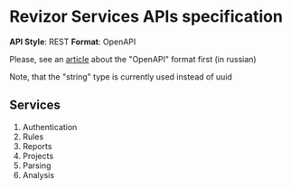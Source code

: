 # Revizor Services APIs specification

**API Style**: REST
**Format**: OpenAPI

Please, see an [article](https://habr.com/ru/articles/776538/) about the "OpenAPI" format first (in russian)

Note, that the "string" type is currently used instead of uuid

## Services
1. Authentication
2. Rules
3. Reports
4. Projects
5. Parsing
6. Analysis
